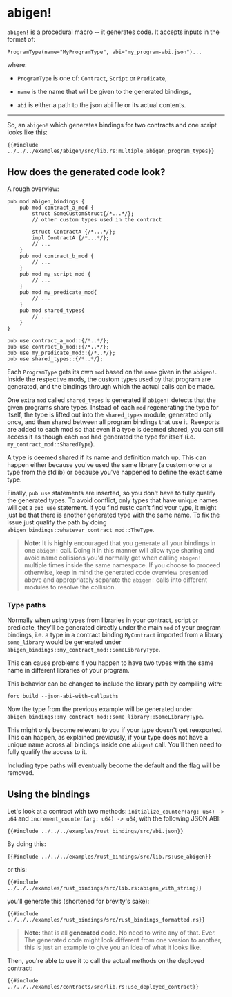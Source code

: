# abigen!

`abigen!` is a procedural macro -- it generates code. It accepts inputs in the format of:
```text
ProgramType(name="MyProgramType", abi="my_program-abi.json")...
```
where:

- `ProgramType` is one of: `Contract`, `Script` or `Predicate`,
  
- `name` is the name that will be given to the generated bindings,
  
- `abi` is either a path to the json abi file or its actual contents.

---
So, an `abigen!` which generates bindings for two contracts and one script looks like this:
```rust,ignore
{{#include ../../../examples/abigen/src/lib.rs:multiple_abigen_program_types}}
```

## How does the generated code look?

A rough overview:
```rust,ignore
pub mod abigen_bindings {
    pub mod contract_a_mod {
        struct SomeCustomStruct{/*...*/};
        // other custom types used in the contract
        
        struct ContractA {/*...*/};
        impl ContractA {/*...*/};
        // ...
    }
    pub mod contract_b_mod {
        // ...
    }
    pub mod my_script_mod {
        // ...
    }
    pub mod my_predicate_mod{
        // ...
    }
    pub mod shared_types{
        // ...
    }
}

pub use contract_a_mod::{/*..*/};
pub use contract_b_mod::{/*..*/};
pub use my_predicate_mod::{/*..*/};
pub use shared_types::{/*..*/};
```

Each `ProgramType` gets its own `mod` based on the `name` given in the `abigen!`. Inside the respective mods, the custom types used by that program are generated, and the bindings through which the actual calls can be made.

One extra `mod` called `shared_types` is generated if `abigen!` detects that the given programs share types. Instead of each `mod` regenerating the type for itself, the type is lifted out into the `shared_types` module, generated only once, and then shared between all program bindings that use it. Reexports are added to each mod so that even if a type is deemed shared, you can still access it as though each `mod` had generated the type for itself (i.e. `my_contract_mod::SharedType`).

A type is deemed shared if its name and definition match up. This can happen either because you've used the same library (a custom one or a type from the stdlib) or because you've happened to define the exact same type.

Finally, `pub use` statements are inserted, so you don't have to fully qualify the generated types. To avoid conflict, only types that have unique names will get a `pub use` statement. If you find rustc can't find your type, it might just be that there is another generated type with the same name. To fix the issue just qualify the path by doing `abigen_bindings::whatever_contract_mod::TheType`.

> **Note:**
> It is **highly** encouraged that you generate all your bindings in one `abigen!` call. Doing it in this manner will allow type sharing and avoid name collisions you'd normally get when calling `abigen!` multiple times inside the same namespace. If you choose to proceed otherwise, keep in mind the generated code overview presented above and appropriately separate the `abigen!` calls into different modules to resolve the collision.

### Type paths
Normally when using types from libraries in your contract, script or predicate, they'll be generated directly under the main `mod` of your program bindings, i.e. a type in a contract binding `MyContract` imported from a library `some_library` would be generated under `abigen_bindings::my_contract_mod::SomeLibraryType`.

This can cause problems if you happen to have two types with the same name in different libraries of your program.

This behavior can be changed to include the library path by compiling with:
```
forc build --json-abi-with-callpaths
```

Now the type from the previous example will be generated under `abigen_bindings::my_contract_mod::some_library::SomeLibraryType`.

This might only become relevant to you if your type doesn't get reexported. This can happen, as explained previously, if your type does not have a unique name across all bindings inside one `abigen!` call. You'll then need to fully qualify the access to it.

Including type paths will eventually become the default and the flag will be removed.

## Using the bindings
Let's look at a contract with two methods: `initialize_counter(arg: u64) -> u64` and `increment_counter(arg: u64) -> u64`, with the following JSON ABI:

```json,ignore
{{#include ../../../examples/rust_bindings/src/abi.json}}
```

By doing this:
```rust,ignore
{{#include ../../../examples/rust_bindings/src/lib.rs:use_abigen}}
```

or this:

```rust,ignore
{{#include ../../../examples/rust_bindings/src/lib.rs:abigen_with_string}}
```


you'll generate this (shortened for brevity's sake):

```rust,ignore
{{#include ../../../examples/rust_bindings/src/rust_bindings_formatted.rs}}
```

> **Note:** that is all **generated** code. No need to write any of that. Ever. The generated code might look different from one version to another, this is just an example to give you an idea of what it looks like.

Then, you're able to use it to call the actual methods on the deployed contract:

```rust,ignore
{{#include ../../../examples/contracts/src/lib.rs:use_deployed_contract}}
```